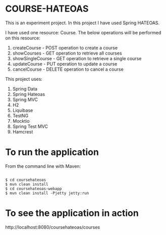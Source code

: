 COURSE-HATEOAS
============

<p>This is an experiment project. In this project I have used Spring HATEOAS.</p>

<p>I have used one resource: Course. The below operations will be performed on this resource:</p>

<ol>
<li>createCourse - POST operation to create a course</li>
<li>showCourses - GET operation to retrieve all courses</li>
<li>showSingleCourse - GET operation to retrieve a single course</li>
<li>updateCourse - PUT operation to update a course</li>
<li>cancelCourse - DELETE operation to cancel a course</li>
</ol>

<p>This project uses:</p>

<ol>
<li>Spring Data</li>
<li>Spring Hateoas</li>
<li>Spring MVC</li>
<li>H2</li>
<li>Liquibase</li>
<li>TestNG</li>
<li>Mocktio</li>
<li>Spring Test MVC</li>
<li>Hamcrest</li>
</ol>

To run the application
======================

<p>From the command line with Maven:</p>

<pre><code>
$ cd coursehateoas
$ mvn clean install
$ cd coursehateoas-webapp
$ mvn clean install -Pjetty jetty:run
</code></pre>

To see the application in action
================================

<p> http://localhost:8080/coursehateoas/courses </p>